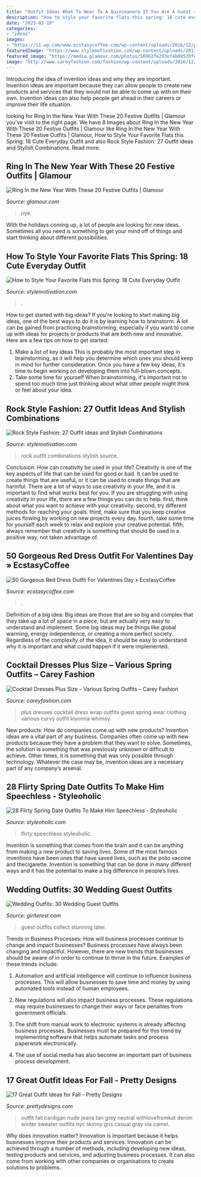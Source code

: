```yaml
---
title: "Outfit Ideas What To Wear To A Quinceanera If You Are A Guest ~ 17 Great Outfit Ideas For Fall"
description: "How to style your favorite flats this spring: 18 cute everyday outfit"
date: "2023-03-19"
categories:
- "ideas"
images:
- "https://i1.wp.com/www.ecstasycoffee.com/wp-content/uploads/2016/12/pink-and-red-outfit-for-this-Valentine’s-Day.jpg?resize=427%2C640"
featuredImage: "https://www.stylemotivation.com/wp-content/uploads/2013/09/Rock-Style-Fashion-27-Outfit-ideas-and-Stylish-Combinations-4.jpg"
featured_image: "https://media.glamour.com/photos/56963fe293ef4b09520fe803/master/pass/slideshow-nye-outfits-11-new-years-eve-outfit-idea-bodysuit-tulle-skirt-collage-vintage-main.jpg?mbid=social_retweet"
image: "http://www.careyfashion.com/fashion/wp-content/uploads/2016/12/cocktail-dresses-plus-size-10.jpg"
---
```



Introducing the idea of invention ideas and why they are important.
Invention ideas are important because they can allow people to create new products and services that they would not be able to come up with on their own. Invention ideas can also help people get ahead in their careers or improve their life situation.

	

		
looking for Ring In the New Year With These 20 Festive Outfits | Glamour you've visit to the right page. We have 8 Images about Ring In the New Year With These 20 Festive Outfits | Glamour like Ring In the New Year With These 20 Festive Outfits | Glamour, How to Style Your Favorite Flats this Spring: 18 Cute Everyday Outfit and also Rock Style Fashion: 27 Outfit ideas and Stylish Combinations. Read more:
		
    
## Ring In The New Year With These 20 Festive Outfits | Glamour

<img loading=lazy src="https://media.glamour.com/photos/56963fe293ef4b09520fe803/master/pass/slideshow-nye-outfits-11-new-years-eve-outfit-idea-bodysuit-tulle-skirt-collage-vintage-main.jpg?mbid=social_retweet" onerror="this.onerror=null;this.src='https://tse4.mm.bing.net/th?id=OIP.aTT6jYLKrsjfuT9UbZrJPwHaLH&amp;pid=15.1';" alt="Ring In the New Year With These 20 Festive Outfits | Glamour">

_Source: glamour.com_

>nye. 

	

With the holidays coming up, a lot of people are looking for new ideas. Sometimes all you need is something to get your mind off of things and start thinking about different possibilities. 

    
## How To Style Your Favorite Flats This Spring: 18 Cute Everyday Outfit

<img loading=lazy src="https://www.stylemotivation.com/wp-content/uploads/2016/04/flat-9.jpg" onerror="this.onerror=null;this.src='https://tse4.mm.bing.net/th?id=OIP._sdXJUoOyyqvsYAi2AVMeAHaLI&amp;pid=15.1';" alt="How to Style Your Favorite Flats this Spring: 18 Cute Everyday Outfit">

_Source: stylemotivation.com_

>. 

	

How to get started with big ideas?
If you're looking to start making big ideas, one of the best ways to do it is by learning how to brainstorm. A lot can be gained from practicing brainstorming, especially if you want to come up with ideas for projects or products that are both new and innovative. Here are a few tips on how to get started: 
1. Make a list of key ideas 
This is probably the most important step in brainstorming, as it will help you determine which ones you should keep in mind for further consideration. Once you have a few key ideas, it's time to begin working on developing them into full-blown concepts. 
2. Take some time for yourself 
When brainstorming, it's important not to spend too much time just thinking about what other people might think or feel about your idea.

    
## Rock Style Fashion: 27 Outfit Ideas And Stylish Combinations

<img loading=lazy src="https://www.stylemotivation.com/wp-content/uploads/2013/09/Rock-Style-Fashion-27-Outfit-ideas-and-Stylish-Combinations-4.jpg" onerror="this.onerror=null;this.src='https://tse1.mm.bing.net/th?id=OIP.28ajC0b6bkX7dUnkYkvQCgHaLE&amp;pid=15.1';" alt="Rock Style Fashion: 27 Outfit ideas and Stylish Combinations">

_Source: stylemotivation.com_

>rock outfit combinations stylish source. 

	

Conclusion: How can creativity be used in your life?
Creativity is one of the key aspects of life that can be used for good or bad. It can be used to create things that are useful, or it can be used to create things that are harmful. There are a lot of ways to use creativity in your life, and it is important to find what works best for you. If you are struggling with using creativity in your life, there are a few things you can do to help. first, think about what you want to achieve with your creativity. second, try different methods for reaching your goals. third, make sure that you keep creative juices flowing by working on new projects every day. fourth, take some time for yourself each week to relax and explore your creative potential. fifth, always remember that creativity is something that should Be used in a positive way, not taken advantage of.

    
## 50 Gorgeous Red Dress Outfit For Valentines Day » EcstasyCoffee

<img loading=lazy src="https://i1.wp.com/www.ecstasycoffee.com/wp-content/uploads/2016/12/pink-and-red-outfit-for-this-Valentine’s-Day.jpg?resize=427%2C640" onerror="this.onerror=null;this.src='https://tse3.mm.bing.net/th?id=OIP.BQTfDJE3ZFaSzKDfyJwp9wAAAA&amp;pid=15.1';" alt="50 Gorgeous Red Dress Outfit For Valentines Day » EcstasyCoffee">

_Source: ecstasycoffee.com_

>. 

	

Definition of a big idea:
Big ideas are those that are so big and complex that they take up a lot of space in a piece, but are actually very easy to understand and implement. Some big ideas may be things like global warming, energy independence, or creating a more perfect society. Regardless of the complexity of the idea, it should be easy to understand why it is important and what could happen if it were implemented.

    
## Cocktail Dresses Plus Size – Various Spring Outfits – Carey Fashion

<img loading=lazy src="http://www.careyfashion.com/fashion/wp-content/uploads/2016/12/cocktail-dresses-plus-size-10.jpg" onerror="this.onerror=null;this.src='https://tse1.mm.bing.net/th?id=OIP.L88lpMufmEpEtMWFhROcFAHaMS&amp;pid=15.1';" alt="Cocktail Dresses Plus Size – Various Spring Outfits – Carey Fashion">

_Source: careyfashion.com_

>plus dresses cocktail dress wrap outfits guest spring wear clothing various curvy outfit kiyonna whimsy. 

	

New products: How do companies come up with new products?
Invention ideas are a vital part of any business. Companies often come up with new products because they have a problem that they want to solve. Sometimes, the solution is something that was previously unknown or difficult to achieve. Other times, it is something that was only possible through technology. Whatever the case may be, invention ideas are a necessary part of any company’s arsenal.

    
## 28 Flirty Spring Date Outfits To Make Him Speechless - Styleoholic

<img loading=lazy src="https://i.styleoholic.com/2016/03/flirty-spring-date-outfits-to-make-him-speechless-3.jpg" onerror="this.onerror=null;this.src='https://tse1.mm.bing.net/th?id=OIP.ZaIu6InXg9bfB59OsA2v-QHaOc&amp;pid=15.1';" alt="28 Flirty Spring Date Outfits To Make Him Speechless - Styleoholic">

_Source: styleoholic.com_

>flirty speechless styleoholic. 

	

Invention is something that comes from the brain and it can be anything from making a new product to saving lives. Some of the most famous inventions have been ones that have saved lives, such as the polio vaccine and thecigarette. Invention is something that can be done in many different ways and it has the potential to make a big difference in people’s lives.

    
## Wedding Outfits: 30 Wedding Guest Outfits

<img loading=lazy src="http://girlterest.com/wp-content/uploads/2017/06/wedding-guest-outfits.jpg" onerror="this.onerror=null;this.src='https://tse1.mm.bing.net/th?id=OIP.LV6SXu4AsiZtit2r7-XfnQHaHa&amp;pid=15.1';" alt="Wedding Outfits: 30 Wedding Guest Outfits">

_Source: girlterest.com_

>guest outfits collect stunning later. 

	

Trends in Business Processes: How will business processes continue to change and impact businesses?
Business processes have always been changing and impactful. However, there are new trends that businesses should be aware of in order to continue to thrive in the future. Examples of these trends include:
1. Automation and artificial intelligence will continue to influence business processes. This will allow businesses to save time and money by using automated tools instead of human employees.

2. New regulations will also impact business processes. These regulations may require businesses to change their ways or face penalties from government officials.

3. The shift from manual work to electronic systems is already affecting business processes. Businesses must be prepared for this trend by implementing software that helps automate tasks and process paperwork electronically.

4. The use of social media has also become an important part of business process development.

    
## 17 Great Outfit Ideas For Fall - Pretty Designs

<img loading=lazy src="https://www.prettydesigns.com/wp-content/uploads/2015/09/Nude-Cardigan.jpg" onerror="this.onerror=null;this.src='https://tse2.mm.bing.net/th?id=OIP.Azoo1gVjYvXeX-teUPrZrAHaLH&amp;pid=15.1';" alt="17 Great Outfit Ideas for Fall - Pretty Designs">

_Source: prettydesigns.com_

>outfit fall cardigan nude jeans tan grey neutral withlovefromkat denim winter sweater outfits nyc skinny gris casual gray via camel. 

	

Why does innovation matter?
Innovation is important because it helps businesses improve their products and services. Innovation can be achieved through a number of methods, including developing new ideas, testing products and services, and adjusting business processes. It can also come from working with other companies or organisations to create solutions to problems.

